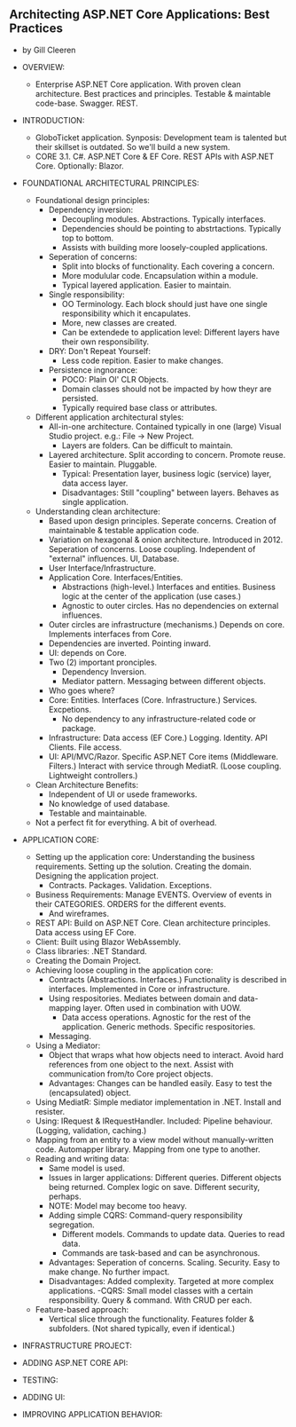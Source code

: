 ## Architecting ASP.NET Core Applications: Best Practices
- by Gill Cleeren

- OVERVIEW:
    - Enterprise ASP.NET Core application. With proven clean architecture. Best practices and principles. Testable & maintable code-base. Swagger. REST.

- INTRODUCTION:
    - GloboTicket application. Synposis: Development team is talented but their skillset is outdated. So we'll build a new system.
    - CORE 3.1. C#. ASP.NET Core & EF Core. REST APIs with ASP.NET Core. Optionally: Blazor.

- FOUNDATIONAL ARCHITECTURAL PRINCIPLES:
    - Foundational design principles:
        - Dependency inversion:
            - Decoupling modules. Abstractions. Typically interfaces.
            - Dependencies should be pointing to abstrtactions. Typically top to bottom.
            - Assists with building more loosely-coupled applications.
        - Seperation of concerns:
            - Split into blocks of functionality. Each covering a concern.
            - More modulular code. Encapsulation within a module.
            - Typical layered application. Easier to maintain.
        - Single responsibility:
            - OO Terminology. Each block should just have one single responsibility which it encapulates.
            - More, new classes are created.
            - Can be extendede to application level: Different layers have their own responsibility.
        - DRY: Don't Repeat Yourself:
            - Less code repition. Easier to make changes.
        - Persistence ingnorance:
            - POCO: Plain Ol' CLR Objects.
            - Domain classes should not be impacted by how theyr are persisted.
            - Typically required base class or attributes.
    - Different application architectural styles:
        - All-in-one architecture. Contained typically in one (large) Visual Studio project. e.g.: File -> New Project. 
            - Layers are folders. Can be difficult to maintain.
        - Layered architecture. Split according to concern. Promote reuse. Easier to maintain. Pluggable.
            - Typical: Presentation layer, business logic (service) layer, data access layer.
            - Disadvantages: Still "coupling" between layers. Behaves as single application.
    - Understanding clean architecture:
        - Based upon design principles. Seperate concerns. Creation of maintainable & testable application code.
        - Variation on hexagonal & onion architecture. Introduced in 2012. Seperation of concerns. Loose coupling. Independent of "external" influences. UI, Database.
        - User Interface/Infrastructure. 
        - Application Core. Interfaces/Entities. 
            - Abstractions (high-level.) Interfaces and entities. Business logic at the center of the application (use cases.)
            - Agnostic to outer circles. Has no dependencies on external influences.
        - Outer circles are infrastructure (mechanisms.) Depends on core. Implements interfaces from Core.
        - Dependencies are inverted. Pointing inward.
        - UI: depends on Core.
        - Two (2) important pronciples.
            - Dependency Inversion.
            - Mediator pattern. Messaging between different objects.
        - Who goes where?
        - Core: Entities. Interfaces (Core. Infrastructure.) Services. Excpetions.
            - No dependency to any infrastructure-related code or package.
        - Infrastructure: Data access (EF Core.) Logging. Identity. API Clients. File access.
        - UI: API/MVC/Razor. Specific ASP.NET Core items (Middleware. Filters.) Interact with service through MediatR. (Loose coupling. Lightweight controllers.)
    - Clean Architecture Benefits:
        - Independent of UI or usede frameworks.
        - No knowledge of used database.
        - Testable and maintainable.
    - Not a perfect fit for everything. A bit of overhead.

- APPLICATION CORE:
    - Setting up the application core: Understanding the business requirements. Setting up the solution. Creating the domain. Designing the application project.
        - Contracts. Packages. Validation. Exceptions.
    - Business Requirements: Manage EVENTS. Overview of events in their CATEGORIES. ORDERS for the different events.
        - And wireframes.
    - REST API: Build on ASP.NET Core. Clean architecture principles. Data access using EF Core.
    - Client: Built using Blazor WebAssembly.
    - Class libraries: .NET Standard.
    - Creating the Domain Project.
    - Achieving loose coupling in the application core:
        - Contracts (Abstractions. Interfaces.) Functionality is described in interfaces. Implemented in Core or infrastructure.
        - Using respositories. Mediates between domain and data-mapping layer. Often used in combination with UOW.
            - Data access operations. Agnostic for the rest of the application. Generic methods. Specific respositories.
        - Messaging.
    - Using a Mediator: 
        - Object that wraps what how objects need to interact. Avoid hard references from one object to the next. Assist with communication from/to Core project objects.
        - Advantages: Changes can be handled easily. Easy to test the (encapsulated) object.
    - Using MediatR: Simple mediator implementation in .NET. Install and resister.
    - Using: IRequest & IRequestHandler. Included: Pipeline behaviour. (Logging, validation, caching.)
    - Mapping from an entity to a view model without manually-written code. Automapper library. Mapping from one type to another.
    - Reading and writing data:
        - Same model is used.
        - Issues in larger applications: Different queries. Different objects being returned. Complex logic on save. Different security, perhaps.
        - NOTE: Model may become too heavy.
        - Adding simple CQRS: Command-query responsibility segregation.
            - Different models. Commands to update data. Queries to read data.
            - Commands are task-based and can be asynchronous.
        - Advantages: Seperation of concerns. Scaling. Security. Easy to make change. No further impact.
        - Disadvantages: Added complexity. Targeted at more complex applications.
        -CQRS: Small model classes with a certain responsibility. Query & command. With CRUD per each.
    - Feature-based approach:
        - Vertical slice through the functionality. Features folder & subfolders. (Not shared typically, even if identical.)

- INFRASTRUCTURE PROJECT:

- ADDING ASP.NET CORE API:

- TESTING:

- ADDING UI:

- IMPROVING APPLICATION BEHAVIOR: